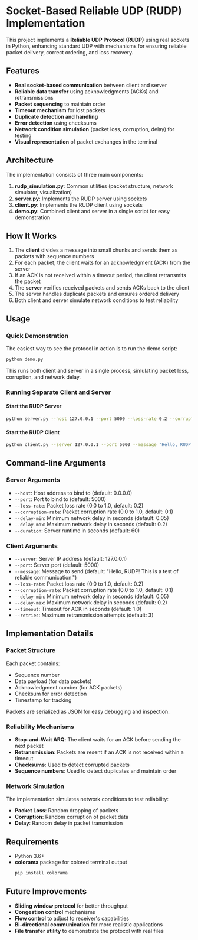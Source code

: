 # Socket-Based Reliable UDP (RUDP) Implementation

This project implements a **Reliable UDP Protocol (RUDP)** using real sockets in Python, enhancing standard UDP with mechanisms for ensuring reliable packet delivery, correct ordering, and loss recovery.

## Features

- **Real socket-based communication** between client and server
- **Reliable data transfer** using acknowledgments (ACKs) and retransmissions
- **Packet sequencing** to maintain order
- **Timeout mechanism** for lost packets
- **Duplicate detection and handling**
- **Error detection** using checksums
- **Network condition simulation** (packet loss, corruption, delay) for testing
- **Visual representation** of packet exchanges in the terminal

## Architecture

The implementation consists of three main components:

1. **rudp_simulation.py**: Common utilities (packet structure, network simulator, visualization)
2. **server.py**: Implements the RUDP server using sockets
3. **client.py**: Implements the RUDP client using sockets
4. **demo.py**: Combined client and server in a single script for easy demonstration

## How It Works

1. The **client** divides a message into small chunks and sends them as packets with sequence numbers
2. For each packet, the client waits for an acknowledgment (ACK) from the server
3. If an ACK is not received within a timeout period, the client retransmits the packet
4. The **server** verifies received packets and sends ACKs back to the client
5. The server handles duplicate packets and ensures ordered delivery
6. Both client and server simulate network conditions to test reliability

## Usage

### Quick Demonstration

The easiest way to see the protocol in action is to run the demo script:

```bash
python demo.py
```

This runs both client and server in a single process, simulating packet loss, corruption, and network delay.

### Running Separate Client and Server

#### Start the RUDP Server

```bash
python server.py --host 127.0.0.1 --port 5000 --loss-rate 0.2 --corruption-rate 0.1
```

#### Start the RUDP Client

```bash
python client.py --server 127.0.0.1 --port 5000 --message "Hello, RUDP!" --loss-rate 0.2 --corruption-rate 0.1
```

## Command-line Arguments

### Server Arguments
- `--host`: Host address to bind to (default: 0.0.0.0)
- `--port`: Port to bind to (default: 5000)
- `--loss-rate`: Packet loss rate (0.0 to 1.0, default: 0.2)
- `--corruption-rate`: Packet corruption rate (0.0 to 1.0, default: 0.1)
- `--delay-min`: Minimum network delay in seconds (default: 0.05)
- `--delay-max`: Maximum network delay in seconds (default: 0.2)
- `--duration`: Server runtime in seconds (default: 60)

### Client Arguments
- `--server`: Server IP address (default: 127.0.0.1)
- `--port`: Server port (default: 5000)
- `--message`: Message to send (default: "Hello, RUDP! This is a test of reliable communication.")
- `--loss-rate`: Packet loss rate (0.0 to 1.0, default: 0.2)
- `--corruption-rate`: Packet corruption rate (0.0 to 1.0, default: 0.1)
- `--delay-min`: Minimum network delay in seconds (default: 0.05)
- `--delay-max`: Maximum network delay in seconds (default: 0.2)
- `--timeout`: Timeout for ACK in seconds (default: 1.0)
- `--retries`: Maximum retransmission attempts (default: 3)

## Implementation Details

### Packet Structure

Each packet contains:
- Sequence number
- Data payload (for data packets)
- Acknowledgment number (for ACK packets)
- Checksum for error detection
- Timestamp for tracking

Packets are serialized as JSON for easy debugging and inspection.

### Reliability Mechanisms

- **Stop-and-Wait ARQ**: The client waits for an ACK before sending the next packet
- **Retransmission**: Packets are resent if an ACK is not received within a timeout
- **Checksums**: Used to detect corrupted packets
- **Sequence numbers**: Used to detect duplicates and maintain order

### Network Simulation

The implementation simulates network conditions to test reliability:
- **Packet Loss**: Random dropping of packets
- **Corruption**: Random corruption of packet data
- **Delay**: Random delay in packet transmission

## Requirements

- Python 3.6+
- **colorama** package for colored terminal output
  ```bash
  pip install colorama
  ```

## Future Improvements

- **Sliding window protocol** for better throughput
- **Congestion control** mechanisms
- **Flow control** to adjust to receiver's capabilities
- **Bi-directional communication** for more realistic applications
- **File transfer utility** to demonstrate the protocol with real files 